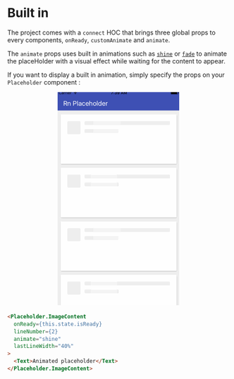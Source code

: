 # Built in

The project comes with a `connect` HOC that brings three global props to every components, `onReady`, `customAnimate` and `animate`.

The `animate` props uses built in animations such as [`shine`](https://github.com/mfrachet/rn-placeholder/tree/master/src/animation/shine.js) or [`fade`](https://github.com/mfrachet/rn-placeholder/tree/master/src/animation/fade.js) to animate the placeHolder with a visual effect while waiting for the content to appear.

If you want to display a built in animation, simply specify the props on your `Placeholder` component :

<p align="center">
  <img src ="./images/shine.gif" />
</p>


```html
<Placeholder.ImageContent
  onReady={this.state.isReady}
  lineNumber={2}
  animate="shine"
  lastLineWidth="40%"
>
  <Text>Animated placeholder</Text>
</Placeholder.ImageContent>
```
